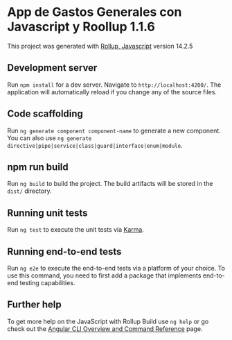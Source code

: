 # App de Gastos Generales con Javascript y Roollup 1.1.6

This project was generated with [Rollup, Javascript](https://github.com/AntonioValentinSayago/app-gastosGenerales-javascript) version 14.2.5

## Development server 

Run `npm install` for a dev server. Navigate to `http://localhost:4200/`. The application will automatically reload if you change any of the source files.

## Code scaffolding

Run `ng generate component component-name` to generate a new component. You can also use `ng generate directive|pipe|service|class|guard|interface|enum|module`.

## npm run build

Run `ng build` to build the project. The build artifacts will be stored in the `dist/` directory.

## Running unit tests

Run `ng test` to execute the unit tests via [Karma](https://karma-runner.github.io).

## Running end-to-end tests

Run `ng e2e` to execute the end-to-end tests via a platform of your choice. To use this command, you need to first add a package that implements end-to-end testing capabilities.

## Further help

To get more help on the JavaScript with Rollup Build use `ng help` or go check out the [Angular CLI Overview and Command Reference](https://angular.io/cli) page.
